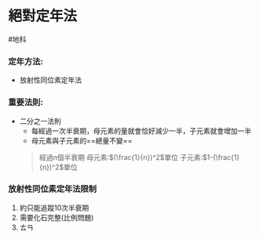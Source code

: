 # 絕對定年法
#地科 

### 定年方法:
- 放射性同位素定年法
### 重要法則:
- 二分之一法則
	- 每經過一次半衰期，母元素的量就會恰好減少一半，子元素就會增加一半
	- 母元素與子元素的==總量不變==
	>經過n個半衰期
	>母元素:$(\frac{1}{n})^2$單位
	>子元素:$1-(\frac{1}{n})^2$單位
### 放射性同位素定年法限制
1. 約只能追蹤10次半衰期
2. 需要化石完整(比例問題)
3. ㄊㄢ